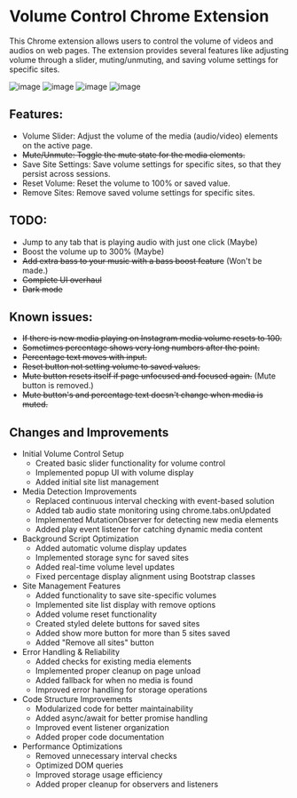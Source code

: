 # Volume Control Chrome Extension
This Chrome extension allows users to control the volume of videos and audios on web pages. The extension provides several features like adjusting volume through a slider, muting/unmuting, and saving volume settings for specific sites.

![image](https://github.com/user-attachments/assets/83ec4e79-e0b4-4a0a-8e98-e50ce854c565)
![image](https://github.com/user-attachments/assets/359bf765-e9c1-4d70-a5aa-a6c7f8e324c4)
![image](https://github.com/user-attachments/assets/c7c46e2c-f9a2-47da-8be0-35e1abef8413)
![image](https://github.com/user-attachments/assets/218570fb-17f2-4293-ae2a-8f2984391640)


## Features:
+ Volume Slider: Adjust the volume of the media (audio/video) elements on the active page.
+ ~~Mute/Unmute: Toggle the mute state for the media elements.~~
+ Save Site Settings: Save volume settings for specific sites, so that they persist across sessions.
+ Reset Volume: Reset the volume to 100% or saved value.
+ Remove Sites: Remove saved volume settings for specific sites.

## TODO:
+ Jump to any tab that is playing audio with just one click (Maybe)
+ Boost the volume up to 300% (Maybe)
+ ~~Add extra bass to your music with a bass boost feature~~ (Won't be made.)
+ ~~Complete UI overhaul~~
+ ~~Dark mode~~

## Known issues:
+ ~~If there is new media playing on Instagram media volume resets to 100.~~
+ ~~Sometimes percentage shows very long numbers after the point.~~
+ ~~Percentage text moves with input.~~
+ ~~Reset button not setting volume to saved values.~~
+ ~~Mute button resets itself if page unfocused and focused again.~~ (Mute button is removed.)
+ ~~Mute button's and percentage text doesn't change when media is muted.~~

## Changes and Improvements
+ Initial Volume Control Setup
  + Created basic slider functionality for volume control
  + Implemented popup UI with volume display
  + Added initial site list management
+ Media Detection Improvements
  + Replaced continuous interval checking with event-based solution
  + Added tab audio state monitoring using chrome.tabs.onUpdated
  + Implemented MutationObserver for detecting new media elements
  + Added play event listener for catching dynamic media content
+ Background Script Optimization
  + Added automatic volume display updates
  + Implemented storage sync for saved sites
  + Added real-time volume level updates
  + Fixed percentage display alignment using Bootstrap classes
+ Site Management Features
  + Added functionality to save site-specific volumes
  + Implemented site list display with remove options
  + Added volume reset functionality
  + Created styled delete buttons for saved sites
  + Added show more button for more than 5 sites saved
  + Added "Remove all sites" button
+ Error Handling & Reliability
  + Added checks for existing media elements
  + Implemented proper cleanup on page unload
  + Added fallback for when no media is found
  + Improved error handling for storage operations
+ Code Structure Improvements
  + Modularized code for better maintainability
  + Added async/await for better promise handling
  + Improved event listener organization
  + Added proper code documentation
+ Performance Optimizations
  + Removed unnecessary interval checks
  + Optimized DOM queries
  + Improved storage usage efficiency
  + Added proper cleanup for observers and listeners
